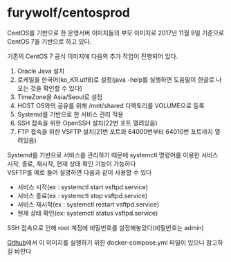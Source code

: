 furywolf/centosprod
====================

CentOS를 기반으로 한 운영서버 이미지들의 부모 이미지로 2017년 11월 9일 기준으로 CentOS 7을 기반으로 하고 있다.

기존의 CentOS 7 공식 이미지에 다음의 추가 작업이 진행되어 있다.
1. Oracle Java 설치
2. 로케일을 한국어(ko_KR.utf8)로 설정(java -help를 실행하면 도움말이 한글로 나오는 것을 확인할 수 있다)
3. TimeZone을 Asia/Seoul로 설정
4. HOST OS와의 공유를 위해 /mnt/shared 디렉토리를 VOLUME으로 등록
5. Systemd를 기반으로 한 서비스 관리 적용
6. SSH 접속을 위한 OpenSSH 설치(22번 포트 열려있음)
7. FTP 접속을 위한 VSFTP 설치(21번 포트와 64000번부터 64010번 포트까지 열려있음)

Systemd를 기반으로 서비스를 관리하기 때문에 systemctl 명령어를 이용한 서비스 시작, 종료, 재시작, 현재 상태 확인 기능이 가능하다<br/>
VSFTP를 예로 들어 설명하면 다음과 같이 사용할 수 있다

* 서비스 시작(ex : systemctl start vsftpd.service)
* 서비스 종료(ex : systemctl stop vsftpd.service)
* 서비스 재시작(ex : systemctl restart vsftpd.service)
* 현재 상태 확인(ex: systemctl status vsftpd.service)

SSH 접속으로 인해 root 계정에 비밀번호를 설정해놓았다(비밀번호는 admin)

<a href="https://github.com/TerryChang/mydocker/tree/master/centosprod">Github</a>에서 이 이미지를 실행하기 위한 docker-compose.yml 파일이 있으니 참고하길 바란다
